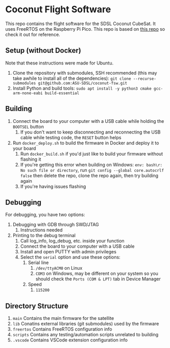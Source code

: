 # Coconut Flight Software

This repo contains the flight software for the SDSL Coconut CubeSat. It uses FreeRTOS on the Raspberry Pi Pico. This repo is based on [this repo](https://github.com/smittytone/RP2040-FreeRTOS) so check it out for reference.

## Setup (without Docker)
Note that these instructions were made for Ubuntu.

1. Clone the repository with submodules, SSH recommended (this may take awhile to install all of the dependencies): `git clone --recurse-submodules git@github.com:ASU-SDSL/coconut-fsw.git`
2. Install Python and build tools: `sudo apt install -y python3 cmake gcc-arm-none-eabi build-essential`

## Building

1. Connect the board to your computer with a USB cable while holding the `BOOTSEL` button
   1. If you don't want to keep disconnecting and reconnecting the USB cable while testing code, the `RESET` button helps
2. Run `docker_deploy.sh` to build the firmware in Docker and deploy it to your board
   1. Run `docker_build.sh` if you'd just like to build your firmware without flashing it
   2. If you're getting this error when building on Windows: `env: bash\r: No such file or directory`, run `git config --global core.autocrlf false` then delete the repo, clone the repo again, then try building again
   3. If you're having issues flashing 

## Debugging

For debugging, you have two options:
1. Debugging with GDB through SWD/JTAG
   1. Instructions needed
2. Printing to the debug terminal
   1. Call log_info, log_debug, etc. inside your function
   2. Connect the board to your computer with a USB cable
   3. Install and open PUTTY with admin privileges 
   4. Select the `serial` option and use these options:
      1. Serial line
         1. `/dev/ttyACM0` on Linux
         2. `COM3` on Windows, may be different on your system so you should check the `Ports (COM & LPT)` tab in Device Manager
      2. Speed
         1. `115200`

## Directory Structure
1. `main` Contains the main firmware for the satellite
2. `lib` Conatins external libraries (git submodules) used by the firmware
3. `freertos` Contains FreeRTOS configuration info
4. `scripts` Contains any testing/automation scripts unrelated to building
5. `.vscode` Contains VSCode extension configuration info